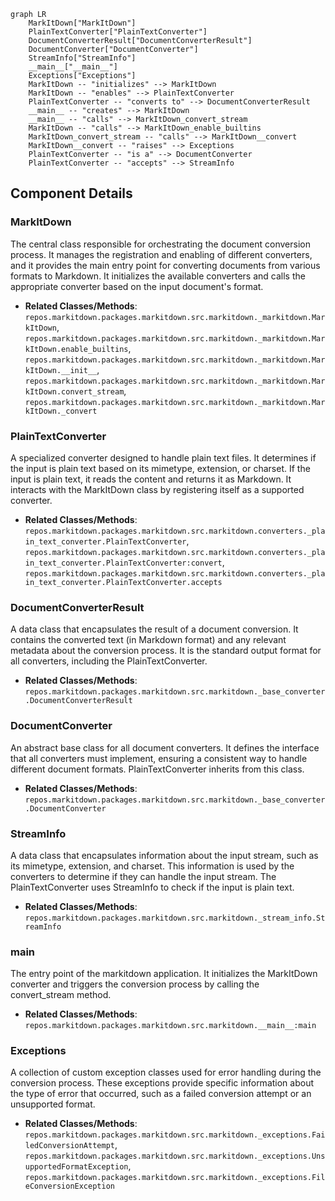 ```mermaid
graph LR
    MarkItDown["MarkItDown"]
    PlainTextConverter["PlainTextConverter"]
    DocumentConverterResult["DocumentConverterResult"]
    DocumentConverter["DocumentConverter"]
    StreamInfo["StreamInfo"]
    __main__["__main__"]
    Exceptions["Exceptions"]
    MarkItDown -- "initializes" --> MarkItDown
    MarkItDown -- "enables" --> PlainTextConverter
    PlainTextConverter -- "converts to" --> DocumentConverterResult
    __main__ -- "creates" --> MarkItDown
    __main__ -- "calls" --> MarkItDown_convert_stream
    MarkItDown -- "calls" --> MarkItDown_enable_builtins
    MarkItDown_convert_stream -- "calls" --> MarkItDown__convert
    MarkItDown__convert -- "raises" --> Exceptions
    PlainTextConverter -- "is a" --> DocumentConverter
    PlainTextConverter -- "accepts" --> StreamInfo
```

## Component Details

### MarkItDown
The central class responsible for orchestrating the document conversion process. It manages the registration and enabling of different converters, and it provides the main entry point for converting documents from various formats to Markdown. It initializes the available converters and calls the appropriate converter based on the input document's format.
- **Related Classes/Methods**: `repos.markitdown.packages.markitdown.src.markitdown._markitdown.MarkItDown`, `repos.markitdown.packages.markitdown.src.markitdown._markitdown.MarkItDown.enable_builtins`, `repos.markitdown.packages.markitdown.src.markitdown._markitdown.MarkItDown.__init__`, `repos.markitdown.packages.markitdown.src.markitdown._markitdown.MarkItDown.convert_stream`, `repos.markitdown.packages.markitdown.src.markitdown._markitdown.MarkItDown._convert`

### PlainTextConverter
A specialized converter designed to handle plain text files. It determines if the input is plain text based on its mimetype, extension, or charset. If the input is plain text, it reads the content and returns it as Markdown. It interacts with the MarkItDown class by registering itself as a supported converter.
- **Related Classes/Methods**: `repos.markitdown.packages.markitdown.src.markitdown.converters._plain_text_converter.PlainTextConverter`, `repos.markitdown.packages.markitdown.src.markitdown.converters._plain_text_converter.PlainTextConverter:convert`, `repos.markitdown.packages.markitdown.src.markitdown.converters._plain_text_converter.PlainTextConverter.accepts`

### DocumentConverterResult
A data class that encapsulates the result of a document conversion. It contains the converted text (in Markdown format) and any relevant metadata about the conversion process. It is the standard output format for all converters, including the PlainTextConverter.
- **Related Classes/Methods**: `repos.markitdown.packages.markitdown.src.markitdown._base_converter.DocumentConverterResult`

### DocumentConverter
An abstract base class for all document converters. It defines the interface that all converters must implement, ensuring a consistent way to handle different document formats. PlainTextConverter inherits from this class.
- **Related Classes/Methods**: `repos.markitdown.packages.markitdown.src.markitdown._base_converter.DocumentConverter`

### StreamInfo
A data class that encapsulates information about the input stream, such as its mimetype, extension, and charset. This information is used by the converters to determine if they can handle the input stream. The PlainTextConverter uses StreamInfo to check if the input is plain text.
- **Related Classes/Methods**: `repos.markitdown.packages.markitdown.src.markitdown._stream_info.StreamInfo`

### __main__
The entry point of the markitdown application. It initializes the MarkItDown converter and triggers the conversion process by calling the convert_stream method.
- **Related Classes/Methods**: `repos.markitdown.packages.markitdown.src.markitdown.__main__:main`

### Exceptions
A collection of custom exception classes used for error handling during the conversion process. These exceptions provide specific information about the type of error that occurred, such as a failed conversion attempt or an unsupported format.
- **Related Classes/Methods**: `repos.markitdown.packages.markitdown.src.markitdown._exceptions.FailedConversionAttempt`, `repos.markitdown.packages.markitdown.src.markitdown._exceptions.UnsupportedFormatException`, `repos.markitdown.packages.markitdown.src.markitdown._exceptions.FileConversionException`
